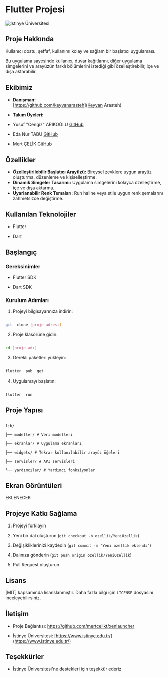 
# Flutter Projesi

  

![İstinye Üniversitesi](https://logo-suggestion.renderforest.com/suggestions-images/02a6/c25f/02a6c25f6e4bb2c6f82e270ac918b439.png)

  

## Proje Hakkında

Kullanıcı dostu, şeffaf, kullanımı kolay ve sağlam bir başlatıcı uygulaması.

Bu uygulama sayesinde kullanıcı, duvar kağıtlarını, diğer uygulama simgelerini ve arayüzün farklı bölümlerini istediği gibi özelleştirebilir, içe ve dışa aktarabilir.

  

## Ekibimiz

-  **Danışman:**  
[https://github.com/keyvanarasteh](Keyvan Arasteh)


-  **Takım Üyeleri:**

- Yusuf "Cengiz" ARIKOĞLU [GitHub](https://github.com/genghisatlast)

- Eda Nur TABU [GitHub](https://github.com/codewoman34)

- Mert ÇELİK [GitHub](https://github.com/mertcelikt)


  

## Özellikler

- **Özelleştirilebilir Başlatıcı Arayüzü:** Bireysel zevklere uygun arayüz oluşturma, düzenleme ve kişiselleştirme.  
- **Dinamik Simgeler Tasarımı:** Uygulama simgelerini kolayca özelleştirme, içe ve dışa aktarma.  
- **Uyarlanabilir Renk Temaları:** Ruh haline veya stile uygun renk şemalarını zahmetsizce değiştirme. 

  

## Kullanılan Teknolojiler

- Flutter

- Dart


  

## Başlangıç

  

### Gereksinimler

- Flutter SDK 

- Dart SDK 

  

### Kurulum Adımları

1. Projeyi bilgisayarınıza indirin:

```bash

git  clone [proje-adresi]

```

  

2. Proje klasörüne gidin:

```bash

cd [proje-adı]

```

  

3. Gerekli paketleri yükleyin:

```bash

flutter  pub  get

```

  

4. Uygulamayı başlatın:

```bash

flutter  run

```

  

## Proje Yapısı

```

lib/

├── modeller/ # Veri modelleri

├── ekranlar/ # Uygulama ekranları

├── widgets/ # Tekrar kullanılabilir arayüz öğeleri

├── servisler/ # API servisleri

└── yardımcılar/ # Yardımcı fonksiyonlar

```

  

## Ekran Görüntüleri

EKLENECEK

  

## Projeye Katkı Sağlama

1. Projeyi forklayın

2. Yeni bir dal oluşturun (`git checkout -b ozellik/YeniOzellik`)

3. Değişikliklerinizi kaydedin (`git commit -m 'Yeni özellik eklendi'`)

4. Dalınıza gönderin (`git push origin ozellik/YeniOzellik`)

5. Pull Request oluşturun

  

## Lisans

[MIT] kapsamında lisanslanmıştır. Daha fazla bilgi için `LICENSE` dosyasını inceleyebilirsiniz.

  

## İletişim

- Proje Bağlantısı: https://github.com/mertcelikt/xenlauncher

- İstinye Üniversitesi: [https://www.istinye.edu.tr/](https://www.istinye.edu.tr/)

  

## Teşekkürler

- İstinye Üniversitesi'ne destekleri için teşekkür ederiz

  
  
